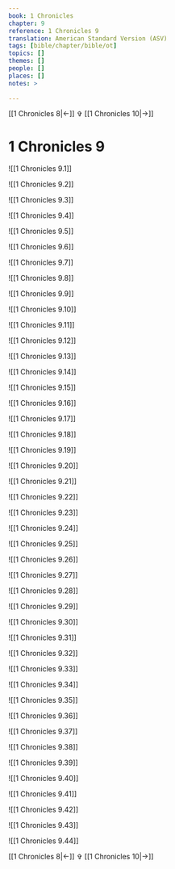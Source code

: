 ```yaml
---
book: 1 Chronicles
chapter: 9
reference: 1 Chronicles 9
translation: American Standard Version (ASV)
tags: [bible/chapter/bible/ot]
topics: []
themes: []
people: []
places: []
notes: >
  
---
```


[[1 Chronicles 8|<-]] ✞ [[1 Chronicles 10|->]]

# 1 Chronicles 9

![[1 Chronicles 9.1]]

![[1 Chronicles 9.2]]

![[1 Chronicles 9.3]]

![[1 Chronicles 9.4]]

![[1 Chronicles 9.5]]

![[1 Chronicles 9.6]]

![[1 Chronicles 9.7]]

![[1 Chronicles 9.8]]

![[1 Chronicles 9.9]]

![[1 Chronicles 9.10]]

![[1 Chronicles 9.11]]

![[1 Chronicles 9.12]]

![[1 Chronicles 9.13]]

![[1 Chronicles 9.14]]

![[1 Chronicles 9.15]]

![[1 Chronicles 9.16]]

![[1 Chronicles 9.17]]

![[1 Chronicles 9.18]]

![[1 Chronicles 9.19]]

![[1 Chronicles 9.20]]

![[1 Chronicles 9.21]]

![[1 Chronicles 9.22]]

![[1 Chronicles 9.23]]

![[1 Chronicles 9.24]]

![[1 Chronicles 9.25]]

![[1 Chronicles 9.26]]

![[1 Chronicles 9.27]]

![[1 Chronicles 9.28]]

![[1 Chronicles 9.29]]

![[1 Chronicles 9.30]]

![[1 Chronicles 9.31]]

![[1 Chronicles 9.32]]

![[1 Chronicles 9.33]]

![[1 Chronicles 9.34]]

![[1 Chronicles 9.35]]

![[1 Chronicles 9.36]]

![[1 Chronicles 9.37]]

![[1 Chronicles 9.38]]

![[1 Chronicles 9.39]]

![[1 Chronicles 9.40]]

![[1 Chronicles 9.41]]

![[1 Chronicles 9.42]]

![[1 Chronicles 9.43]]

![[1 Chronicles 9.44]]

[[1 Chronicles 8|<-]] ✞ [[1 Chronicles 10|->]]
